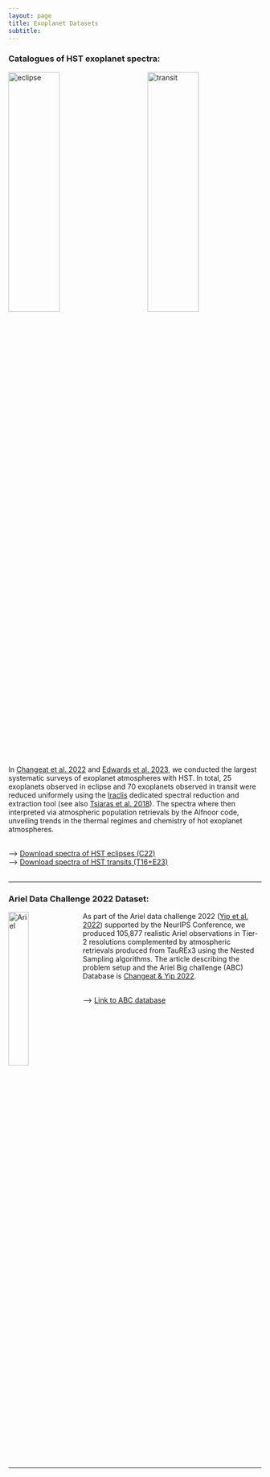 ```yaml
---
layout: page
title: Exoplanet Datasets
subtitle: 
---
```



### Catalogues of HST exoplanet spectra:
<img src="https://quentchangeat.github.io/img/eclipse_spectra.png" alt="eclipse" width="45%" height="35%" align="left" style="padding-right:4px">
<img src="https://quentchangeat.github.io/img/transit_spectra.png" alt="transit" width="45%" height="35%" align="right" style="padding-left:4px">
<br clear="left"/>

In [Changeat et al. 2022](https://iopscience.iop.org/article/10.3847/1538-4365/ac5cc2) and  [Edwards et al. 2023](https://iopscience.iop.org/article/10.3847/1538-4365/ac9f1a), we conducted the largest systematic surveys of exoplanet atmospheres with HST. In total, 25 exoplanets observed in eclipse and 70 exoplanets observed in transit were reduced uniformely using the [Iraclis](https://github.com/ucl-exoplanets/Iraclis) dedicated spectral reduction and extraction tool (see also [Tsiaras et al. 2018](https://iopscience.iop.org/article/10.3847/1538-3881/aaaf75)). The spectra where then interpreted via atmospheric population retrievals by the Alfnoor code, unveiling trends in the thermal regimes and chemistry of hot exoplanet atmospheres.       <br />       <br />

--> [Download spectra of HST eclipses (C22)](https://quentchangeat.github.io/img/C22_spectra.zip)       <br />
--> [Download spectra of HST transits (T16+E23)](https://quentchangeat.github.io/img/E24_spectra.zip)       <br />
<br clear="left"/>

---

### Ariel Data Challenge 2022 Dataset:
<img src="https://quentchangeat.github.io/img/ariel_pop.png" alt="Ariel" width="28%" height="28%" align="left" style="float:left; padding-right:4px">

As part of the Ariel data challenge 2022 ([Yip et al. 2022](https://arxiv.org/abs/2206.14642)) supported by the NeurIPS Conference, we produced 105,877 realistic Ariel observations in Tier-2 resolutions complemented by atmospheric retrievals produced from TauREx3 using the Nested Sampling algorithms. The article describing the problem setup and the Ariel Big challenge (ABC) Database is [Changeat & Yip 2022](https://academic.oup.com/rasti/article/2/1/45/6998590).       <br />       <br />

--> [Link to ABC database](https://zenodo.org/records/6770103)       <br />
<br clear="left"/>

---

